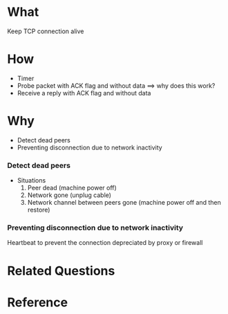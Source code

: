 
# What
Keep TCP connection alive

# How
  * Timer
  * Probe packet with ACK flag and without data ==> why does this work?
  * Receive a reply with ACK flag and without data

# Why
  * Detect dead peers
  * Preventing disconnection due to network inactivity

### Detect dead peers
  * Situations
    1. Peer dead (machine power off) 
    2. Network gone (unplug cable)
    3. Network channel between peers gone (machine power off and then restore)

### Preventing disconnection due to network inactivity
  Heartbeat to prevent the connection depreciated by proxy or firewall

# Related Questions

# Reference



